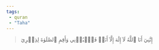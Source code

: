 ```yaml
---
tags: 
 - quran 
 - "Taha"
---
```


> إِنَّنِيٓ أَنَا ٱللَّهُ لَآ إِلَٰهَ إِلَّآ أَنَا۠ فَٱعۡبُدۡنِي وَأَقِمِ ٱلصَّلَوٰةَ لِذِكۡرِيٓ

